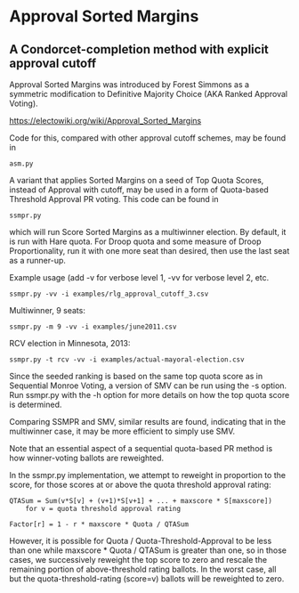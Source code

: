 # Approval Sorted Margins
## A Condorcet-completion method with explicit approval cutoff

Approval Sorted Margins was introduced by Forest Simmons as a symmetric
modification to Definitive Majority Choice (AKA Ranked Approval Voting).

https://electowiki.org/wiki/Approval_Sorted_Margins

Code for this, compared with other approval cutoff schemes, may be found
in

    asm.py

A variant that applies Sorted Margins on a seed of Top Quota Scores, instead
of Approval with cutoff, may be used in a form of Quota-based Threshold
Approval PR voting. This code can be found in 

    ssmpr.py

which will run Score Sorted Margins as a multiwinner election.  By default, it is
run with Hare quota. For Droop quota and some measure of Droop Proportionality,
run it with one more seat than desired, then use the last seat as a runner-up.

Example usage (add -v for verbose level 1, -vv for verbose level 2, etc.

	ssmpr.py -vv -i examples/rlg_approval_cutoff_3.csv

Multiwinner, 9 seats:

	ssmpr.py -m 9 -vv -i examples/june2011.csv

RCV election in Minnesota, 2013:

	ssmpr.py -t rcv -vv -i examples/actual-mayoral-election.csv

Since the seeded ranking is based on the same top quota score as
in Sequential Monroe Voting, a version of SMV can be run using
the -s option. Run ssmpr.py with the -h option for more details
on how the top quota score is determined.

Comparing SSMPR and SMV, similar results are found, indicating
that in the multiwinner case, it may be more efficient to simply
use SMV.

Note that an essential aspect of a sequential quota-based PR method
is how winner-voting ballots are reweighted. 

In the ssmpr.py implementation, we attempt to reweight in
proportion to the score, for those scores at or above the quota
threshold approval rating:

    QTASum = Sum(v*S[v] + (v+1)*S[v+1] + ... + maxscore * S[maxscore])
        for v = quota threshold approval rating

    Factor[r] = 1 - r * maxscore * Quota / QTASum

However, it is possible for Quota / Quota-Threshold-Approval to be
less than one while maxscore * Quota / QTASum is greater than one, so
in those cases, we successively reweight the top score to zero and
rescale the remaining portion of above-threshold rating ballots.
In the worst case, all but the quota-threshold-rating (score=v)
ballots will be reweighted to zero.
